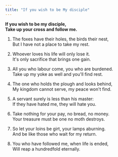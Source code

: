 ```yaml
---
title: "If you wish to be My disciple"
---
```


**If you wish to be my disciple,   
Take up your cross and follow me.**

1. The foxes have their holes, the birds their nest,   
But I have not a place to take my rest.

1. Whoever loves his life will only lose it.   
It's only sacrifice that brings one gain.

1. All you who labour come, you who are burdened.   
Take up my yoke as well and you'll find rest.

1. The one who holds the plough and looks behind,   
My kingdom cannot serve, my peace won't find.

1. A servant surely is less than his master:   
If they have hated me, they will hate you.

1. Take nothing for your pay, no bread, no money.   
Your treasure must be one no moth destroys.

1. So let your loins be girt, your lamps aburning.   
And be like those who wait for my return.

1. You who have followed me, when life is ended,   
Will reap a hundredfold eternally.
